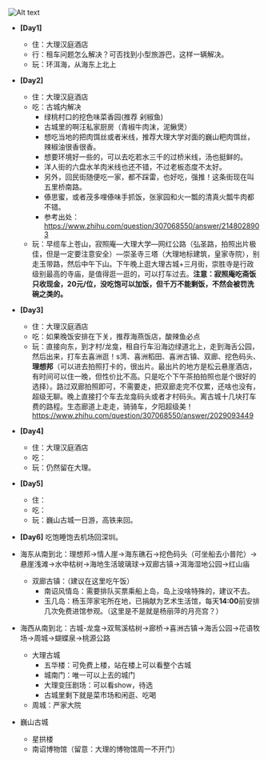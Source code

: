![Alt text](https://k.sinaimg.cn/n/sinakd20118/297/w1170h1527/20220811/c62c-799b6dec5f1e0d2501c6d5c0db08d8cd.jpg/w700d1q75cms.jpg)

- **[Day1]** 
  - 住：大理汉庭酒店
  - 行：租车问题怎么解决？可否找到小型旅游巴，这样一辆解决。
  - 玩：环洱海，从海东上北上
- **[Day2]** 
  - 住：大理汉庭酒店
  - 吃：古城内解决
    - 绿桃村口的挖色味菜香园(推荐 剁椒鱼)
    - 古城里的啊汪私家厨房（青椒牛肉沫，泥鳅煲）
    - 想吃当地的把肉饵丝或者米线，推荐大理大学对面的巍山粑肉饵丝，辣椒油很香很香。
    - 想要环境好一些的，可以去吃若水三千的过桥米线，汤也挺鲜的。
    - 洋人街的六盘水羊肉米线也还不错，不过老板态度不太好。
    - 另外，回民街随便吃一家，都不踩雷，也好吃，强推！这条街现在叫五里桥南路。
    - 傣思蜜，或者茂多哩傣味手抓饭，张家园和火一瓢的清真火瓢牛肉都不错。
    - 参考出处：https://www.zhihu.com/question/307068550/answer/2148028903
  - 玩：早缆车上苍山，寂照庵—大理大学—网红公路（弘圣路，拍照出片极佳，但是一定要注意安全）—崇圣寺三塔（大理地标建筑，皇家寺院），别走玉带路，然后中午下山。下午晚上逛大理古城+三月街，崇胜寺是行政级别最高的寺庙，是值得逛一逛的，可以打车过去。**注意：寂照庵吃斋饭只收现金，20元/位，没吃饱可以加饭，但千万不能剩饭，不然会被罚洗碗之类的。**
- **[Day3]** 
  - 住：大理汉庭酒店
  - 吃：如果晚饭安排在下关，推荐海燕饭店，酸辣鱼必点
  - 玩：直接向东，到才村/龙龛，租自行车沿海边绿道北上，走到海舌公园，然后出来，打车去喜洲逛！s湾、喜洲稻田、喜洲古镇、双廊、挖色码头、**理想邦**（可以进去拍照打卡的，很出片。最出片的地方是松云悬崖酒店，有时间可以住一晚，但性价比不高。只是吃个下午茶拍拍照也是个很好的选择）。路过双廊拍照即可，不需要走，把双廊走完不仅累，还啥也没有，超级无聊。晚上直接打个车去龙龛码头或者才村码头。离古城十几块打车费的路程。生态廊道上走走，骑骑车，夕阳超级美！https://www.zhihu.com/question/307068550/answer/2029093449
- **[Day4]** 
  - 住：大理汉庭酒店
  - 吃：
  - 玩：仍然留在大理。
- **[Day5]**
  - 住：
  - 吃：
  - 玩：巍山古城一日游，高铁来回。
- **[Day6]** 吃饱睡饱去机场回深圳。

- 海东从南到北：理想邦->情人崖->海东礁石->挖色码头（可坐船去小普陀）->悬崖浅滩->水中枯树->海地生活玻璃球->双廊古镇->洱海湿地公园->红山庙
  - 双廊古镇：（建议在这里吃午饭）
    - 南诏风情岛：需要排队买票乘船上岛，岛上没啥特殊的，建议不去。
    - 玉几岛：杨玉萍家宅所在地，已捐献为艺术生活馆，每天**14:00**前安排几次免费进馆参观。（这里是不是就是杨丽萍的月亮宫？）
- 海西从南到北：古城-龙龛->双鸳溪枯树->廊桥->喜洲古镇->海舌公园->花语牧场->周城->蝴蝶泉->桃源公路
  - 大理古城
    - 五华楼：可免费上楼，站在楼上可以看整个古城
    - 城南门：唯一可以上去的城门
    - 大理变压剧场：可以看show，待选
    - 古城里剩下就是菜市场和闲逛、吃喝
  - 周城：严家大院
- 巍山古城
  - 星拱楼
  - 南诏博物馆（留意：大理的博物馆周一不开门）
